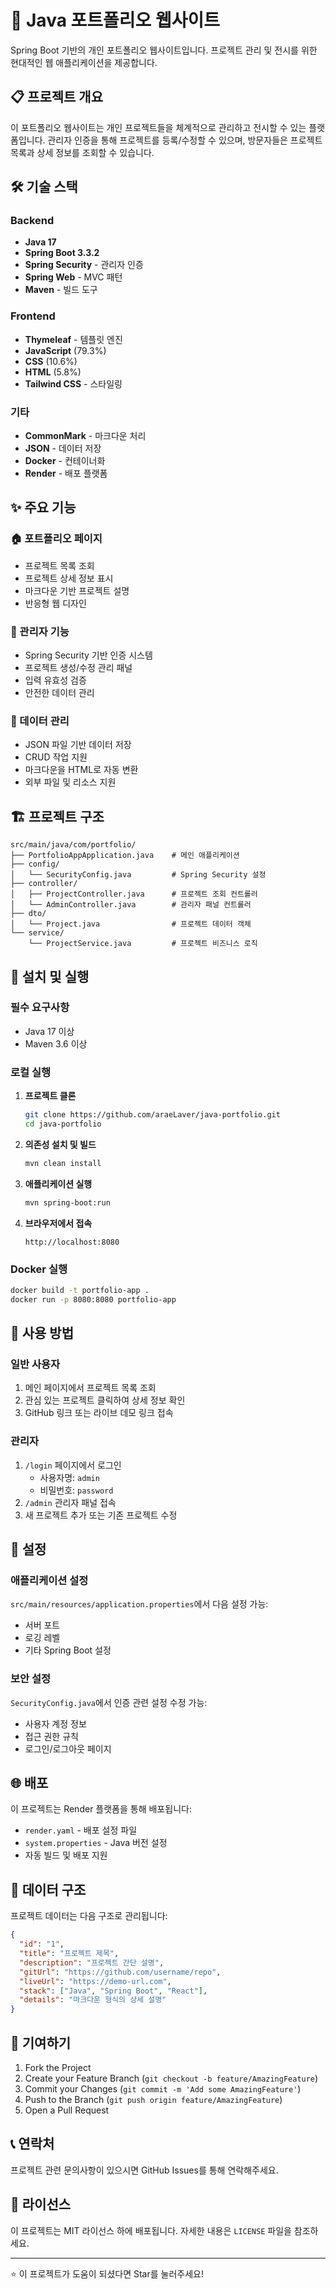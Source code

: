 # 🚀 Java 포트폴리오 웹사이트

Spring Boot 기반의 개인 포트폴리오 웹사이트입니다. 프로젝트 관리 및 전시를 위한 현대적인 웹 애플리케이션을 제공합니다.

## 📋 프로젝트 개요

이 포트폴리오 웹사이트는 개인 프로젝트들을 체계적으로 관리하고 전시할 수 있는 플랫폼입니다. 관리자 인증을 통해 프로젝트를 등록/수정할 수 있으며, 방문자들은 프로젝트 목록과 상세 정보를 조회할 수 있습니다.

## 🛠️ 기술 스택

### Backend
- **Java 17**
- **Spring Boot 3.3.2**
- **Spring Security** - 관리자 인증
- **Spring Web** - MVC 패턴
- **Maven** - 빌드 도구

### Frontend
- **Thymeleaf** - 템플릿 엔진
- **JavaScript** (79.3%)
- **CSS** (10.6%)
- **HTML** (5.8%)
- **Tailwind CSS** - 스타일링

### 기타
- **CommonMark** - 마크다운 처리
- **JSON** - 데이터 저장
- **Docker** - 컨테이너화
- **Render** - 배포 플랫폼

## ✨ 주요 기능

### 🏠 포트폴리오 페이지
- 프로젝트 목록 조회
- 프로젝트 상세 정보 표시
- 마크다운 기반 프로젝트 설명
- 반응형 웹 디자인

### 🔐 관리자 기능
- Spring Security 기반 인증 시스템
- 프로젝트 생성/수정 관리 패널
- 입력 유효성 검증
- 안전한 데이터 관리

### 📂 데이터 관리
- JSON 파일 기반 데이터 저장
- CRUD 작업 지원
- 마크다운을 HTML로 자동 변환
- 외부 파일 및 리소스 지원

## 🏗️ 프로젝트 구조

```
src/main/java/com/portfolio/
├── PortfolioAppApplication.java    # 메인 애플리케이션
├── config/
│   └── SecurityConfig.java         # Spring Security 설정
├── controller/
│   ├── ProjectController.java      # 프로젝트 조회 컨트롤러
│   └── AdminController.java        # 관리자 패널 컨트롤러
├── dto/
│   └── Project.java                # 프로젝트 데이터 객체
└── service/
    └── ProjectService.java         # 프로젝트 비즈니스 로직
```

## 🚀 설치 및 실행

### 필수 요구사항
- Java 17 이상
- Maven 3.6 이상

### 로컬 실행
1. **프로젝트 클론**
   ```bash
   git clone https://github.com/araeLaver/java-portfolio.git
   cd java-portfolio
   ```

2. **의존성 설치 및 빌드**
   ```bash
   mvn clean install
   ```

3. **애플리케이션 실행**
   ```bash
   mvn spring-boot:run
   ```

4. **브라우저에서 접속**
   ```
   http://localhost:8080
   ```

### Docker 실행
```bash
docker build -t portfolio-app .
docker run -p 8080:8080 portfolio-app
```

## 📖 사용 방법

### 일반 사용자
1. 메인 페이지에서 프로젝트 목록 조회
2. 관심 있는 프로젝트 클릭하여 상세 정보 확인
3. GitHub 링크 또는 라이브 데모 링크 접속

### 관리자
1. `/login` 페이지에서 로그인
   - 사용자명: `admin`
   - 비밀번호: `password`
2. `/admin` 관리자 패널 접속
3. 새 프로젝트 추가 또는 기존 프로젝트 수정

## 🔧 설정

### 애플리케이션 설정
`src/main/resources/application.properties`에서 다음 설정 가능:
- 서버 포트
- 로깅 레벨
- 기타 Spring Boot 설정

### 보안 설정
`SecurityConfig.java`에서 인증 관련 설정 수정 가능:
- 사용자 계정 정보
- 접근 권한 규칙
- 로그인/로그아웃 페이지

## 🌐 배포

이 프로젝트는 Render 플랫폼을 통해 배포됩니다:
- `render.yaml` - 배포 설정 파일
- `system.properties` - Java 버전 설정
- 자동 빌드 및 배포 지원

## 📝 데이터 구조

프로젝트 데이터는 다음 구조로 관리됩니다:

```json
{
  "id": "1",
  "title": "프로젝트 제목",
  "description": "프로젝트 간단 설명",
  "gitUrl": "https://github.com/username/repo",
  "liveUrl": "https://demo-url.com",
  "stack": ["Java", "Spring Boot", "React"],
  "details": "마크다운 형식의 상세 설명"
}
```

## 🤝 기여하기

1. Fork the Project
2. Create your Feature Branch (`git checkout -b feature/AmazingFeature`)
3. Commit your Changes (`git commit -m 'Add some AmazingFeature'`)
4. Push to the Branch (`git push origin feature/AmazingFeature`)
5. Open a Pull Request

## 📞 연락처

프로젝트 관련 문의사항이 있으시면 GitHub Issues를 통해 연락해주세요.

## 📄 라이선스

이 프로젝트는 MIT 라이선스 하에 배포됩니다. 자세한 내용은 `LICENSE` 파일을 참조하세요.

---

⭐ 이 프로젝트가 도움이 되셨다면 Star를 눌러주세요!